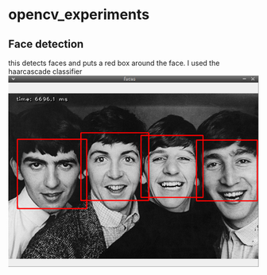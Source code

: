 # opencv_experiments

## Face detection
this detects faces and puts a red box around the face. I used the haarcascade classifier
   ![facedetection](/example/beatles.png)
